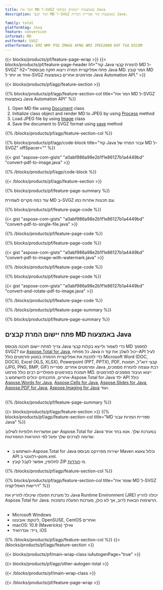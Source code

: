 ```yaml
---
title: המר את MD ל-SVGZ באמצעות יישומים מבוססי Java
description: המר קבצי MD ל-SVGZ באמצעות קוד ספריית המרות Java. 

family: total
platformtag: Java
feature: conversion
informat: MD
outformat: SVGZ
otherformats: EMZ WMF PSD IMAGE APNG WMZ JPEG2000 DXF TGA DICOM
---
```

{{< blocks/products/pf/feature-page-wrap >}}
{{< blocks/products/pf/feature-page-header h1="קוד Java להמרת קבצי MD ל-SVGZ" h2="פתח אפליקציית המרה וייצוא חזקה מבוססת Java MD. המר קובץ MD אחד או יותר ל-SVGZ ופורמטים אחרים באמצעות Java Automation API." >}}


{{< blocks/products/pf/agp/feature-section >}}

{{% blocks/products/pf/agp/feature-section-col title="המר את MD ל-SVGZ באמצעות Java Automation API" %}}


1. Open MD file using [Document](https://reference.aspose.com/pdf/java/com.aspose.pdf/Document) class
2. Initialize class object and render MD to JPEG by using [Process](https://reference.aspose.com/pdf/java/com.aspose.pdf.devices/JpegDevice#process-com.aspose.pdf.Page-java.io.OutputStream-) method
3. Load JPEG file by using [Image](https://reference.aspose.com/imaging/java/com.aspose.imaging/Image) class 
4. Save the document to SVGZ format using [save](https://reference.aspose.com/imaging/java/com.aspose.imaging/Image#save-java.lang.String-com.aspose.imaging.ImageOptionsBase-) method



{{% /blocks/products/pf/agp/feature-section-col %}}

{{% blocks/products/pf/agp/code-block title="קוד Java עבור המרה של MD ל-SVGZ" offSpacer="" %}}

{{< gist "aspose-com-gists" "a0abf986a98e2b1f1e86127b1a4449bd" "convert-pdf-to-image.java" >}}

{{% /blocks/products/pf/agp/code-block %}}

{{< /blocks/products/pf/agp/feature-section >}}

{{% blocks/products/pf/feature-page-summary %}}

עוד כמה מקרים לשמירת MD ב-SVGZ עם תכונות אחרות כמו.

{{% blocks/products/pf/feature-page-code %}}
{{< gist "aspose-com-gists" "a0abf986a98e2b1f1e86127b1a4449bd" "convert-pdf-to-single-file.java" >}}
{{% /blocks/products/pf/feature-page-code  %}}
{{% blocks/products/pf/feature-page-code %}}
{{< gist "aspose-com-gists" "a0abf986a98e2b1f1e86127b1a4449bd" "convert-pdf-to-image-with-watermark.java" >}}
{{% /blocks/products/pf/feature-page-code  %}}
{{% blocks/products/pf/feature-page-code %}}
{{< gist "aspose-com-gists" "a0abf986a98e2b1f1e86127b1a4449bd" "convert-and-rotate-pdf-to-image.java" >}}
{{% /blocks/products/pf/feature-page-code  %}}


{{% /blocks/products/pf/feature-page-summary %}}

{{% blocks/products/pf/feature-page-summary %}}

<h2>פתח יישום המרת קבצים MD באמצעות Java</h2>

צריך לפתח יישום תוכנה מבוסס Java כדי לשמור ולייצא בקלות קבצי MD למסמך SVGZ?  עם [Aspose.Total for Java](https://products.aspose.com/total/he/java/), כל מפתח Java יכול לשלב את קוד ה-API לעיל כדי לתכנת את אפליקציית ההמרה במגוון פורמטים כולל Microsoft Word (DOC, DOCX), Excel (XLS, XLSX), Powerpoint (PPT, PPTX), PDF, קבצי דוא"ל, תמונות (JPG, PNG, BMP, GIF) ופורמטים אחרים.  ספריית Java רבת עוצמה להמרת מסמכים, תומכת בפורמטים פופולריים רבים כולל פורמט MD.  ייצוא ועיבוד מסמכים לפורמטים אחרים, מתכנתים יכולים להשתמש ב-Aspose.Total for Java ילד API כולל [Aspose.Words for Java](https://products.aspose.com/words/he/java/), [Aspose.Cells for Java](https://products.aspose.com/cells/he/java/), [Aspose.Slides for Java](https://products.aspose.com/slides/he/java/), [Aspose.PDF for Java](https://products.aspose.com/pdf/he/java/), [Aspose.Imaging for Java](https://products.aspose.com/imaging/he/java/) ועוד.<br /><br />

{{% /blocks/products/pf/feature-page-summary %}}

{{< blocks/products/pf/agp/feature-section >}}
{{% blocks/products/pf/agp/feature-section-col title="MD ספריית המרות עבור Java" %}}

ישנן אפשרויות חלופיות לשילוב Aspose.Total for Java במערכת שלך.  אנא בחר אחד שדומה לצרכים שלך ופעל לפי ההוראות המפורטות:<br /><br />

- השתמש ב-Aspose.Total for Java ישירות מפרויקט מבוסס Maven וכלול צאצא API רלוונטי ב-pom.xml.
- לחלופין, אפשר לקבל קובץ ZIP מ-[הורדות](https://releases.aspose.com/total/java).

{{% /blocks/products/pf/agp/feature-section-col %}}

{{% blocks/products/pf/agp/feature-section-col title="שומר את MD ל-SVGZ דרישות האפליקציה" %}}

כל מערכת הפעלה שיכולה להריץ את Java Runtime Environment (JRE) יכולה להריץ Aspose.Total for Java.  הרשימות הבאות לרוב, אך לא כולן, מערכות הפעלה נתמכות.  <br /><br />
- Microsoft Windows
- לינוקס: אובונטו, OpenSUSE, CentOS ואחרים
- macOS: 10.9 (Mavericks) ואילך
- נייד: אנדרואיד, iOS

{{% /blocks/products/pf/agp/feature-section-col %}}
{{< /blocks/products/pf/agp/feature-section >}}

{{< blocks/products/pf/main-wrap-class isAutogenPage="true" >}}

{{< blocks/products/pf/agp/other-autogen-total >}}

{{< /blocks/products/pf/main-wrap-class >}}

{{< /blocks/products/pf/feature-page-wrap >}}